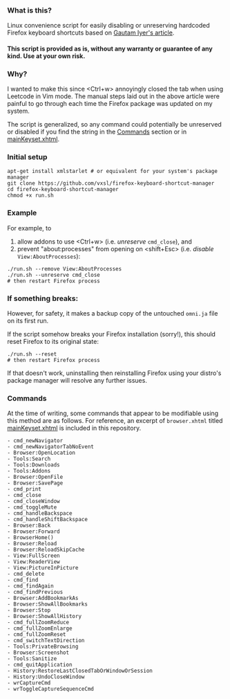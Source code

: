 ### What is this?

Linux convenience script for easily disabling or unreserving hardcoded Firefox keyboard shortcuts based on [Gautam Iyer's article](https://www.math.cmu.edu/~gautam/sj/blog/20220329-firefox-disable-ctrl-w.html).

#### **This script is provided as is, without any warranty or guarantee of any kind. Use at your own risk.**

### Why?

I wanted to make this since <Ctrl+w> annoyingly closed the tab when using Leetcode in Vim mode. The manual steps laid out in the above article were painful to go through each time the Firefox package was updated on my system.

The script is generalized, so any command could potentially be unreserved or disabled if you find the string in the [Commands](#commands) section or in [mainKeyset.xhtml](mainKeyset.xhtml).

### Initial setup

```shell
apt-get install xmlstarlet # or equivalent for your system's package manager
git clone https://github.com/vxsl/firefox-keyboard-shortcut-manager
cd firefox-keyboard-shortcut-manager
chmod +x run.sh
```

### Example

For example, to

1. allow addons to use <Ctrl+w> (i.e. _unreserve_ `cmd_close`), and
2. prevent "about:processes" from opening on <shift+Esc> (i.e. _disable_ `View:AboutProcesses`):

```shell
./run.sh --remove View:AboutProcesses
./run.sh --unreserve cmd_close
# then restart Firefox process
```

### If something breaks:

However, for safety, it makes a backup copy of the untouched `omni.ja` file on its first run.

If the script somehow breaks your Firefox installation (sorry!), this should reset Firefox to its original state:

```shell
./run.sh --reset
# then restart Firefox process
```

If that doesn't work, uninstalling then reinstalling Firefox using your distro's package manager will resolve any further issues.

### Commands

At the time of writing, some commands that appear to be modifiable using this method are as follows. For reference, an excerpt of `browser.xhtml` titled [mainKeyset.xhtml](mainKeyset.xhtml) is included in this repository.

    - cmd_newNavigator
    - cmd_newNavigatorTabNoEvent
    - Browser:OpenLocation
    - Tools:Search
    - Tools:Downloads
    - Tools:Addons
    - Browser:OpenFile
    - Browser:SavePage
    - cmd_print
    - cmd_close
    - cmd_closeWindow
    - cmd_toggleMute
    - cmd_handleBackspace
    - cmd_handleShiftBackspace
    - Browser:Back
    - Browser:Forward
    - BrowserHome()
    - Browser:Reload
    - Browser:ReloadSkipCache
    - View:FullScreen
    - View:ReaderView
    - View:PictureInPicture
    - cmd_delete
    - cmd_find
    - cmd_findAgain
    - cmd_findPrevious
    - Browser:AddBookmarkAs
    - Browser:ShowAllBookmarks
    - Browser:Stop
    - Browser:ShowAllHistory
    - cmd_fullZoomReduce
    - cmd_fullZoomEnlarge
    - cmd_fullZoomReset
    - cmd_switchTextDirection
    - Tools:PrivateBrowsing
    - Browser:Screenshot
    - Tools:Sanitize
    - cmd_quitApplication
    - History:RestoreLastClosedTabOrWindowOrSession
    - History:UndoCloseWindow
    - wrCaptureCmd
    - wrToggleCaptureSequenceCmd

